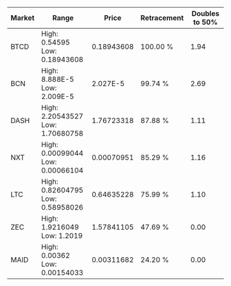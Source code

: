 | Market | Range | Price| Retracement | Doubles to 50% |
| --- | --- | --- | --- | --- |
| BTCD | High: 0.54595<br />Low: 0.18943608 | 0.18943608 | 100.00 % | 1.94 |
| BCN | High: 8.888E-5<br />Low: 2.009E-5 | 2.027E-5 | 99.74 % | 2.69 |
| DASH | High: 2.20543527<br />Low: 1.70680758 | 1.76723318 | 87.88 % | 1.11 |
| NXT | High: 0.00099044<br />Low: 0.00066104 | 0.00070951 | 85.29 % | 1.16 |
| LTC | High: 0.82604795<br />Low: 0.58958026 | 0.64635228 | 75.99 % | 1.10 |
| ZEC | High: 1.9216049<br />Low: 1.2019 | 1.57841105 | 47.69 % | 0.00 |
| MAID | High: 0.00362<br />Low: 0.00154033 | 0.00311682 | 24.20 % | 0.00 |
